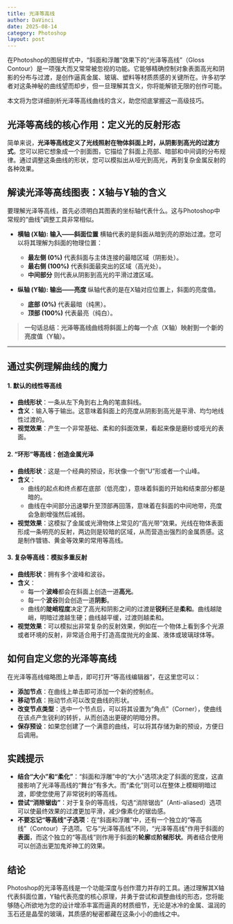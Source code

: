 ```yaml
---
title: 光泽等高线
author: DaVinci
date: 2025-08-14
category: Photoshop
layout: post
---
```



在Photoshop的图层样式中，“斜面和浮雕”效果下的“光泽等高线”（Gloss Contour）是一项强大而又常常被忽视的功能。它能够精确控制对象表面高光和阴影的分布与过渡，是创作逼真金属、玻璃、塑料等材质质感的关键所在。许多初学者对这条神秘的曲线望而却步，但一旦理解其含义，你将能解锁无限的创作可能。

本文将为您详细剖析光泽等高线曲线的含义，助您彻底掌握这一高级技巧。

## 光泽等高线的核心作用：定义光的反射形态

简单来说，**光泽等高线定义了光线照射在物体斜面上时，从阴影到高光的过渡方式**。您可以把它想象成一个剖面图，它描绘了斜面上亮部、暗部和中间调的分布规律。通过调整这条曲线的形状，您可以模拟出从哑光到高光，再到复杂金属反射的各种效果。

## 解读光泽等高线图表：X轴与Y轴的含义

要理解光泽等高线，首先必须明白其图表的坐标轴代表什么。这与Photoshop中常规的“曲线”调整工具非常相似。

* **横轴 (X轴): 输入——斜面位置**
    横轴代表的是斜面从暗到亮的原始过渡。您可以将其理解为斜面的物理位置：
    * **最左侧 (0%)** 代表斜面与主体连接的最暗区域（阴影处）。
    * **最右侧 (100%)** 代表斜面最突出的区域（高光处）。
    * **中间部分** 则代表从阴影到高光的平滑过渡区域。

* **纵轴 (Y轴): 输出——亮度**
    纵轴代表的是在X轴对应位置上，斜面的亮度值。
    * **底部 (0%)** 代表最暗（纯黑）。
    * **顶部 (100%)** 代表最亮（纯白）。

> **一句话总结：光泽等高线曲线将斜面上的每一个点（X轴）映射到一个新的亮度值（Y轴）。**

---

## 通过实例理解曲线的魔力

#### 1. 默认的线性等高线


* **曲线形状**：一条从左下角到右上角的笔直斜线。
* **含义**：输入等于输出。这意味着斜面上的亮度从阴影到高光是平滑、均匀地线性过渡的。
* **视觉效果**：产生一个非常基础、柔和的斜面效果，看起来像是磨砂或哑光的表面。

#### 2. “环形”等高线：创造金属光泽


* **曲线形状**：这是一个经典的预设，形状像一个倒“U”形或者一个山峰。
* **含义**：
    * 曲线的起点和终点都在底部（低亮度），意味着斜面的开始和结束部分都是暗的。
    * 曲线在中间部分迅速攀升至顶部再回落，意味着在斜面的中间地带，亮度会急剧增强然后减弱。
* **视觉效果**：这模拟了金属或光滑物体上常见的“高光带”效果。光线在物体表面形成一条明亮的反射，两边则是较暗的区域，从而营造出强烈的金属质感。这是制作镀铬、黄金等效果的常用等高线。

#### 3. 复杂等高线：模拟多重反射


* **曲线形状**：拥有多个波峰和波谷。
* **含义**：
    * 每一个**波峰**都会在斜面上创造一道**高光**。
    * 每一个**波谷**则会创造一道**阴影**。
    * 曲线的**陡峭程度**决定了高光和阴影之间的过渡是**锐利**还是**柔和**。曲线越陡峭，明暗过渡越生硬；曲线越平缓，过渡则越柔和。
* **视觉效果**：可以模拟出非常复杂的反射效果，例如在一个物体上看到多个光源或者环境的反射，非常适合用于打造高度抛光的金属、液体或玻璃球体等。

## 如何自定义您的光泽等高线

在光泽等高线缩略图上单击，即可打开“等高线编辑器”，在这里您可以：

* **添加节点**：在曲线上单击即可添加一个新的控制点。
* **移动节点**：拖动节点可以改变曲线的形状。
* **改变节点类型**：选中一个节点后，可以将其设置为“角点”（Corner），使曲线在该点产生锐利的转折，从而创造出更硬的明暗分界。
* **保存预设**：如果您创建了一个满意的曲线，可以将其存储为新的预设，方便日后调用。

## 实践提示

* **结合“大小”和“柔化”**：“斜面和浮雕”中的“大小”选项决定了斜面的宽度，这直接影响了光泽等高线的“舞台”有多大。而“柔化”则可以在整体上模糊明暗过渡，即使您使用了非常锐利的等高线。
* **尝试“消除锯齿”**：对于复杂的等高线，勾选“消除锯齿”（Anti-aliased）选项可以使最终效果的过渡更加平滑，减少像素化的锯齿感。
* **不要忘记“等高线”子选项**：在“斜面和浮雕”中，还有一个独立的“等高线”（Contour）子选项。它与“光泽等高线”不同，“光泽等高线”作用于斜面的**表面**，而这个独立的“等高线”则作用于斜面的**轮廓**或**阶梯形状**。两者结合使用可以创造出更加鬼斧神工的效果。

## 结论

Photoshop的光泽等高线是一个功能深度与创作潜力并存的工具。通过理解其X轴代表斜面位置，Y轴代表亮度的核心原理，并勇于尝试和调整曲线的形态，您将能够随心所欲地为您的设计增添丰富而逼真的材质细节，无论是冰冷的金属、温润的玉石还是晶莹的玻璃，其质感的秘密都藏在这条小小的曲线之中。